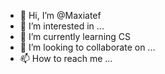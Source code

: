 - 👋 Hi, I’m @Maxiatef
- 👀 I’m interested in ...
- 🌱 I’m currently learning CS
- 💞️ I’m looking to collaborate on ...
- 📫 How to reach me ...

<!---
Maxiatef/Maxiatef is a ✨ special ✨ repository because its `README.md` (this file) appears on your GitHub profile.
You can click the Preview link to take a look at your changes.
--->
